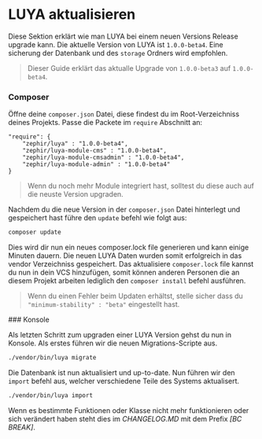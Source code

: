 LUYA aktualisieren
==================

Diese Sektion erklärt wie man LUYA bei einem neuen Versions Release upgrade kann. Die aktuelle Version von LUYA ist `1.0.0-beta4`. Eine sicherung der Datenbank und des `storage` Ordners wird empfohlen.

> Dieser Guide erklärt das aktualle Upgrade von `1.0.0-beta3` auf `1.0.0-beta4`.

### Composer

Öffne deine `composer.json` Datei, diese findest du im Root-Verzeichniss deines Projekts. Passe die Packete im `require` Abschnitt an:

```
"require": {
    "zephir/luya" : "1.0.0-beta4",
    "zephir/luya-module-cms" : "1.0.0-beta4",
    "zephir/luya-module-cmsadmin" : "1.0.0-beta4",
    "zephir/luya-module-admin" : "1.0.0-beta4"
}
```

> Wenn du noch mehr Module integriert hast, solltest du diese auch auf die neuste Version upgraden.

Nachdem du die neue Version in der `composer.json` Datei hinterlegt und gespeichert hast führe den `update` befehl wie folgt aus:

```sh
composer update
```

Dies wird dir nun ein neues composer.lock file generieren und kann einige Minuten dauern. Die neuen LUYA Daten wurden somit erfolgreich in das vendor Verzeichniss gespeichert. Das aktualisiere `composer.lock` file kannst du nun in dein VCS hinzufügen, somit können anderen Personen die an diesem Projekt arbeiten lediglich den `composer install` befehl ausführen.

> Wenn du einen Fehler beim Updaten erhältst, stelle sicher dass du `"minimum-stability" : "beta"` eingestellt hast.

### Konsole

Als letzten Schritt zum upgraden einer LUYA Version gehst du nun in Konsole. Als erstes führen wir die neuen Migrations-Scripte aus.

```sh
./vendor/bin/luya migrate
```

Die Datenbank ist nun aktualisiert und up-to-date. Nun führen wir den `import` befehl aus, welcher verschiedene Teile des Systems aktualisert.

```sh
./vendor/bin/luya import
```

Wenn es bestimmte Funktionen oder Klasse nicht mehr funktionieren oder sich verändert haben steht dies im *CHANGELOG.MD* mit dem Prefix *[BC BREAK]*.

